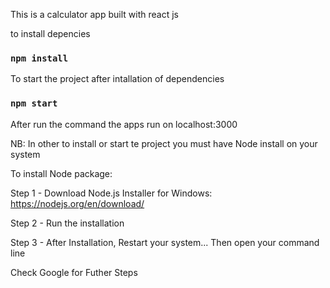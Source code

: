 This is a calculator app built with react js

to install depencies

### `npm install`

To start the project after intallation of dependencies

### `npm start`

After run the command the apps run on localhost:3000

NB: In other to install or start te project you must have Node install on your system

To install Node package:

Step 1 - Download Node.js Installer for Windows: https://nodejs.org/en/download/

Step 2 - Run the installation

Step 3 - After Installation, Restart your system... Then open your command line

Check Google for Futher Steps
